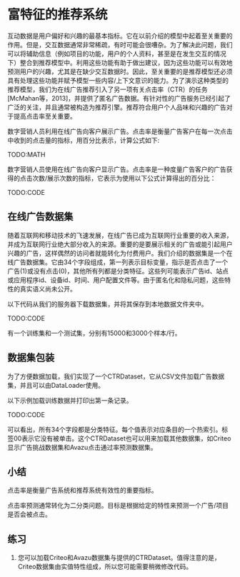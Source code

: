

<!--
 * @version:
 * @Author:  StevenJokes https://github.com/StevenJokes
 * @Date: 2020-07-31 17:44:13
 * @LastEditors:  StevenJokes https://github.com/StevenJokes
 * @LastEditTime: 2020-07-31 17:48:50
 * @Description:MT
 * @TODO::
 * @Reference:http://preview.d2l.ai/d2l-en/master/chapter_recommender-systems/ctr.html
-->

# 富特征的推荐系统

互动数据是用户偏好和兴趣的最基本指标。它在以前介绍的模型中起着至关重要的作用。但是，交互数据通常非常稀疏，有时可能会很嘈杂。为了解决此问题，我们可以将辅助信息（例如项目的功能，用户的个人资料，甚至是在发生交互的情况下）整合到推荐模型中。利用这些功能有助于做出建议，因为这些功能可以有效地预测用户的兴趣，尤其是在缺少交互数据时。因此，至关重要的是推荐模型还必须具有处理这些功能并赋予模型一些内容/上下文意识的能力。为了演示这种类型的推荐模型，我们为在线广告推荐引入了另一项有关点击率（CTR）的任务[McMahan等，2013]，并提供了匿名广告数据。有针对性的广告服务已经引起了广泛的关注，并且通常被构造为推荐引擎。推荐符合用户个人品味和兴趣的广告对于提高点击率至关重要。

数字营销人员利用在线广告向客户展示广告。点击率是衡量广告客户在每一次点击中收到的点击量的指标，用百分比表示，计算公式如下:

TODO:MATH

数字营销人员使用在线广告向客户显示广告。点击率是一种度量广告客户的广告获得的点击次数/展示次数的指标，它表示为使用以下公式计算得出的百分比：

TODO:CODE

## 在线广告数据集

随着互联网和移动技术的飞速发展，在线广告已成为互联网行业重要的收入来源，并成为互联网行业绝大部分收入的来源。重要的是要展示相关的广告或能引起用户兴趣的广告，这样偶然的访问者就能转化为付费用户。我们介绍的数据集是一个在线广告数据集。它由34个字段组成，第一列表示目标变量，指示是否点击了一个广告(1)或没有点击(0)，其他所有列都是分类特征。这些列可能表示广告id、站点或应用程序id、设备id、时间、用户配置文件等。由于匿名化和隐私问题，这些特性的真实语义尚未公开。

以下代码从我们的服务器下载数据集，并将其保存到本地数据文件夹中。

TODO:CODE

有一个训练集和一个测试集，分别有15000和3000个样本/行。


## 数据集包装

为了方便数据加载，我们实现了一个CTRDataset，它从CSV文件加载广告数据集，并且可以由DataLoader使用。

以下示例加载训练数据并打印出第一条记录。

TODO:CODE

可以看出，所有34个字段都是分类特征。每个值表示对应条目的一个热索引。标签00表示它没有被单击。这个CTRDataset也可以用来加载其他数据集，如Criteo显示广告挑战数据集和Avazu点击通过率预测数据集。

## 小结

点击率是衡量广告系统和推荐系统有效性的重要指标。

点击率预测通常转化为二分类问题。目标是根据给定的特性来预测一个广告/项目是否会被点击。

## 练习

1. 您可以加载Criteo和Avazu数据集与提供的CTRDataset。值得注意的是，Criteo数据集由实值特性组成，所以您可能需要稍微修改代码。
